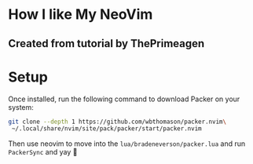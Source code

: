 # How I like My NeoVim 
## Created from tutorial by ThePrimeagen

# Setup
Once installed, run the following command to download Packer on your system:

```bash
git clone --depth 1 https://github.com/wbthomason/packer.nvim\
 ~/.local/share/nvim/site/pack/packer/start/packer.nvim
```

Then use neovim to move into the `lua/bradeneverson/packer.lua` and run `PackerSync` and yay 🎉
